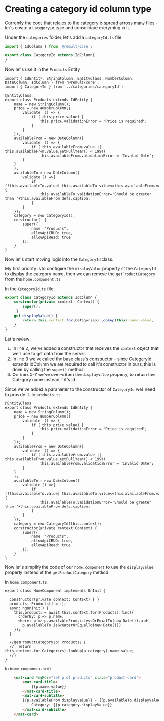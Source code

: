 # Creating a category id column type
Currently the code that relates to the category is spread across many files - let's create a `CategoryId` type and consolidate everything to it.

Under the `categories` folder, let's add a `categoryId.ts` file
```ts
import { IdColumn } from '@remult/core';

export class CategoryId extends IdColumn{
}
```

Now let's use it in the `Products` Entity
```ts{2,28}
import { IdEntity, StringColumn, EntityClass, NumberColumn, DateColumn, IdColumn } from '@remult/core';
import { CategoryId } from '../categories/categoryId';

@EntityClass
export class Products extends IdEntity {
    name = new StringColumn();
    price = new NumberColumn({
        validate: () => {
            if (!this.price.value) {
                this.price.validationError = 'Price is required';
            }
        }
    });
    availableFrom = new DateColumn({
        validate: () => {
            if (!this.availableFrom.value || this.availableFrom.value.getFullYear() < 1990)
                this.availableFrom.validationError = 'Invalid Date';
        }
    }
    );
    availableTo = new DateColumn({
        validate:() =>{
            if (!this.availableTo.value||this.availableTo.value<=this.availableFrom.value){
                this.availableTo.validationError='Should be greater than '+this.availableFrom.defs.caption;
            }
        }
    });
    category = new CategoryId();
    constructor() {
        super({
            name: "Products",
            allowApiCRUD: true,
            allowApiRead: true
        });
    }
} 
```

Now let's start moving logic into the `CategoryId` class.

My first priority is to configure the `displayValue` property of the `CategoryId` to display the category name, then we can remove the `getProductCategory` from the `home.component.ts`

In the `CategoryId.ts` file:
```ts
export class CategoryId extends IdColumn {
    constructor(private context: Context) {
        super();
     }
    get displayValue() {
        return this.context.for(Categories).lookup(this).name.value;
    }
}
```
Let's review:
1. In line 2, we've added a constructor that receives the `context` object that we'll use to get data from the server.
2. In line 3 we've called the base class's constructor - since CategoryId extends IdColumn we are required to call it's constructor in ours, this is done by calling the `super()` method.
3. On lines 5-7 we've overwritten the `displayValue` property, to return the Category name instead if it's id.

Since we've added a parameter to the constructor of `CategoryId` well need to provide it. 
In `products.ts`
```ts{25-32}
@EntityClass
export class Products extends IdEntity {
    name = new StringColumn();
    price = new NumberColumn({
        validate: () => {
            if (!this.price.value) {
                this.price.validationError = 'Price is required';
            }
        }
    });
    availableFrom = new DateColumn({
        validate: () => {
            if (!this.availableFrom.value || this.availableFrom.value.getFullYear() < 1990)
                this.availableFrom.validationError = 'Invalid Date';
        }
    }
    );
    availableTo = new DateColumn({
        validate:() =>{
            if (!this.availableTo.value||this.availableTo.value<=this.availableFrom.value){
                this.availableTo.validationError='Should be greater than '+this.availableFrom.defs.caption;
            }
        }
    });
    category = new CategoryId(this.context);
    constructor(private context:Context) {
        super({
            name: "Products",
            allowApiCRUD: true,
            allowApiRead: true
        });
    }
} 
```

Now let's simplify the code of our `home.component` to use the `displayValue` property instead of the `getProductCategory` method.

in `home.component.ts`
```ts{13-15}
export class HomeComponent implements OnInit {

  constructor(private context: Context) { }
  products: Products[] = [];
  async ngOnInit() {
    this.products = await this.context.for(Products).find({
      orderBy: p => p.name,
      where: p => p.availableFrom.isLessOrEqualTo(new Date()).and(
        p.availableTo.isGreaterOrEqualTo(new Date()))
    });
  }
  
  //getProductCategory(p: Products) {
  //  return this.context.for(Categories).lookup(p.category).name.value;
  //}
}
```

In `home.component.html`
```html {7}
    <mat-card *ngFor="let p of products" class="product-card">
        <mat-card-title>
            {{p.name.value}}
        </mat-card-title>
        <mat-card-subtitle>
        {{p.availableFrom.displayValue}} - {{p.availableTo.displayValue}}<br/>
            Category: {{p.category.displayValue}}
        </mat-card-subtitle>
    </mat-card> 
```